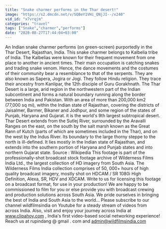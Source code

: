 ```yaml
---
title: "Snake charmer performs in the Thar desert!"
image: "https://s2.dmcdn.net/v/SQBeY1VHi_QNjJI--/x240"
vid_id: "x7vrqjm"
categories: "travel"
tags: ["Snake","charmer","performs"]
date: "2020-08-27T17:44:04+03:00"
---
```

An Indian snake charmer performs (on green-screen) purportedly in the Thar Desert, Rajasthan, India. This snake charmer belongs to Kalbelia tribe of India. The Kalbelias were known for their frequent movement from one place to another in ancient times. Their main occupation is catching snakes and trading snake venom. Hence, the dance movements and the costumes of their community bear a resemblance to that of the serpents. They are also known as Sapera, Jogira or Jogi. They follow Hindu religion. They trace their ancestry from Kanlipar, the 12th disciple of Guru Gorakhnath. The Thar Desert is a large, arid region in the northwestern part of the Indian subcontinent and forms a natural boundary running along the border between India and Pakistan. With an area of more than 200,000 km2 (77,000 sq mi), within the Indian state of Rajasthan, covering the districts of Jaisalmer, Barmer, Bikaner and Jodhpur, and some region of the states of Punjab, Haryana and Gujarat. it is the world's 9th largest subtropical desert. Thar Desert extends from the Sutlej River, surrounded by the Aravalli Ranges on the east, on the south by the salt marsh known as the Great Rann of Kutch (parts of which are sometimes included in the Thar), and on the west by the Indus River. Its boundary to the large thorny steppe to the north is ill-defined. It lies mostly in the Indian state of Rajasthan, and extends into the southern portion of Haryana and Punjab states and into northern Gujarat state. Source : Wikipedia This footage is part of the professionally-shot broadcast stock footage archive of Wilderness Films India Ltd., the largest collection of HD imagery from South Asia. The Wilderness Films India collection comprises of 50, 000+ hours of high quality broadcast imagery, mostly shot on HDCAM / SR 1080i High Definition, Alexa, SR, HDV and XDCAM. Write to us for licensing this footage on a broadcast format, for use in your production! We are happy to be commissioned to film for you or else provide you with broadcast crewing and production solutions across South Asia. We pride ourselves in bringing the best of India and South Asia to the world... Please subscribe to our channel wildfilmsindia on Youtube for a steady stream of videos from across India. Also, visit and enjoy your journey across India at www.clipahoy.com , India's first video-based social networking experience! Reach us at rupindang @ gmail . com and admin@wildfilmsindia.com
